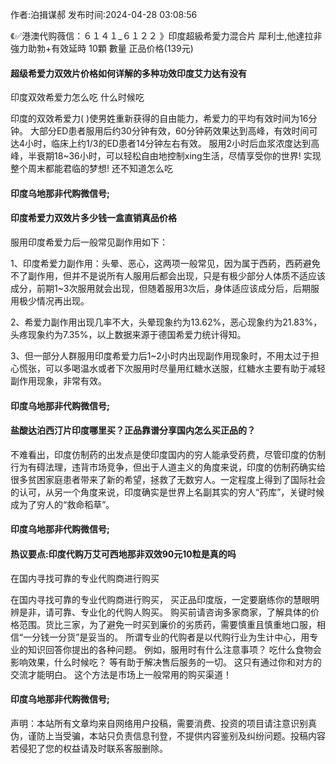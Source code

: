 <p>作者:泊揖谋郝 发布时间:2024-04-28 03:08:56</p>
<p>《✅港澳代购薇信：６１４１_６１２２ 》印度超級希愛力混合片 犀利士,他達拉非 強力助勃+有效延時 10顆 數量 正品价格(139元) </p>
									<h4>超级希爱力双效片价格如何详解的多种功效印度艾力达有没有</h4><p>印度双效希爱力怎么吃 什么时候吃</p><p>印度的双效希爱力( )使男姓重新获得的自由能力，希爱力的平均有效时间为16分钟。 大部分ED患者服用后约30分钟有效，60分钟葯效果达到高峰，有效时间可达4小时，临床上约1/3的ED患者14分钟左右有效。 服用2小时后血浆浓度达到高峰，半衰期18~36小时，可以轻松自由地控制xing生活，尽情享受你的世界! 实现整个周末都能君临的梦想! 还不知道怎么吃</p><p></p><h4>	印度乌地那非代购微信号;</h4><p></p><h4>印度希爱力双效片多少钱一盒直销真品价格</h4><p>服用印度希爱力后一般常见副作用如下：</p><p>1、印度希爱力副作用：头晕、恶心，这两项一般常见，因为属于西葯，西葯避免不了副作用，但并不是说所有人服用后都会出现，只是有极少部分人体质不适应该成分，前期1~3次服用就会出现，但随着服用3次后，身体适应该成分后，后期服用极少情况再出现。</p><p>2、希爱力副作用出现几率不大，头晕现象约为13.62%，恶心现象约为21.83%，头疼现象约为7.35%，以上数据来源于德国希爱力统计得知。</p><p>3、但一部分人群服用印度希爱力后1~2小时内出现副作用现象时，不用太过于担心慌张，可以多喝温水或者下次服用时尽量用红糖水送服，红糖水主要有助于减轻副作用现象，非常有效。</p><p></p><h4>	印度乌地那非代购微信号;</h4><p></p><h4>盐酸达泊西汀片印度哪里买？正品靠谱分享国内怎么买正品的？</h4><p>不难看出，印度仿制药的出发点是使印度国内的穷人能承受药费，尽管印度的仿制行为有碍法理，违背市场竞争，但出于人道主义的角度来说，印度的仿制药确实给很多贫困家庭患者带来了新的希望，拯救了无数穷人。一定程度上得到了国际社会的认可，从另一个角度来说，印度确实是世界上名副其实的穷人“药库”，关键时候成为了穷人的“救命稻草”。</p><p></p><h4>	印度乌地那非代购微信号;</h4><p></p><h4>热议要点:印度代购万艾可西地那非双效90元10粒是真的吗</h4><p>在国内寻找可靠的专业代购商进行购买</p><p>   在国内寻找可靠的专业代购商进行购买， 买正品印度版，一定要磨练你的慧眼明辨是非，请可靠、专业化的代购人购买。 购买前请咨询多家商家，了解具体的价格范围。货比三家，为了避免一时买到廉价的劣质药，需要慎重且慎重地口服，相信“一分钱一分货”是妥当的。 所谓专业的代购者是以代购行业为生计中心，用专业的知识回答你提出的各种问题。 例如，服用时有什么注意事项？ 吃什么食物会影响效果，什么时候吃？ 等有助于解决售后服务的一切。 这只有通过你和对方的交流才能明白。 这个方法是市场上一般常用的购买渠道！</p><p></p><h4>	印度乌地那非代购微信号;</h4>				声明：本站所有文章均来自网络用户投稿，需要消费、投资的项目请注意识别真伪，谨防上当受骗，本站只负责信息刊登，不提供内容鉴别及纠纷问题。投稿内容若侵犯了您的权益请及时联系客服删除。				
